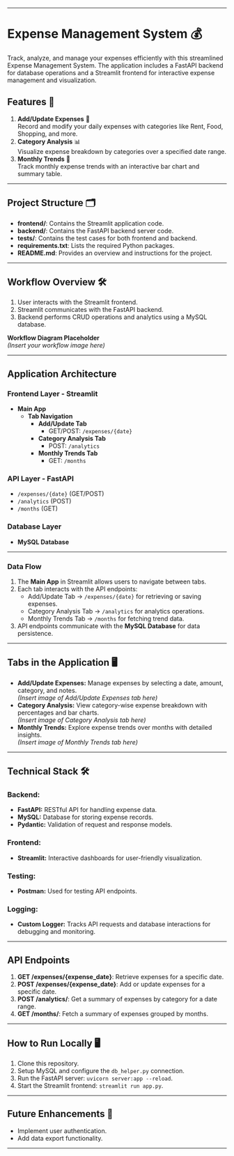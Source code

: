 
---

# Expense Management System 💰  

Track, analyze, and manage your expenses efficiently with this streamlined Expense Management System. The application includes a FastAPI backend for database operations and a Streamlit frontend for interactive expense management and visualization.  

## Features 🚀  
1. **Add/Update Expenses** 📝  
   Record and modify your daily expenses with categories like Rent, Food, Shopping, and more.  
2. **Category Analysis** 📊  
   Visualize expense breakdown by categories over a specified date range.  
3. **Monthly Trends** 📅  
   Track monthly expense trends with an interactive bar chart and summary table.  

---

## Project Structure 🗂️  
- **frontend/**: Contains the Streamlit application code.  
- **backend/**: Contains the FastAPI backend server code.  
- **tests/**: Contains the test cases for both frontend and backend.  
- **requirements.txt**: Lists the required Python packages.  
- **README.md**: Provides an overview and instructions for the project.  

---

## Workflow Overview 🛠️  
1. User interacts with the Streamlit frontend.  
2. Streamlit communicates with the FastAPI backend.  
3. Backend performs CRUD operations and analytics using a MySQL database.  

**Workflow Diagram Placeholder**  
*(Insert your workflow image here)*  

---

## Application Architecture  

### **Frontend Layer - Streamlit**  
- **Main App**  
  - **Tab Navigation**  
    - **Add/Update Tab**  
      - GET/POST: `/expenses/{date}`  
    - **Category Analysis Tab**  
      - POST: `/analytics`  
    - **Monthly Trends Tab**  
      - GET: `/months`  

### **API Layer - FastAPI**  
- `/expenses/{date}` (GET/POST)  
- `/analytics` (POST)  
- `/months` (GET)  

### **Database Layer**  
- **MySQL Database**  

---

### **Data Flow**  
1. The **Main App** in Streamlit allows users to navigate between tabs.  
2. Each tab interacts with the API endpoints:  
   - Add/Update Tab → `/expenses/{date}` for retrieving or saving expenses.  
   - Category Analysis Tab → `/analytics` for analytics operations.  
   - Monthly Trends Tab → `/months` for fetching trend data.  
3. API endpoints communicate with the **MySQL Database** for data persistence.  

---


## Tabs in the Application 🖥️  
- **Add/Update Expenses:** Manage expenses by selecting a date, amount, category, and notes.  
  *(Insert image of Add/Update Expenses tab here)*  
- **Category Analysis:** View category-wise expense breakdown with percentages and bar charts.  
  *(Insert image of Category Analysis tab here)*  
- **Monthly Trends:** Explore expense trends over months with detailed insights.  
  *(Insert image of Monthly Trends tab here)*  

---

## Technical Stack 🛠️  

### Backend:  
- **FastAPI:** RESTful API for handling expense data.  
- **MySQL:** Database for storing expense records.  
- **Pydantic:** Validation of request and response models.  

### Frontend:  
- **Streamlit:** Interactive dashboards for user-friendly visualization.  

### Testing:  
- **Postman:** Used for testing API endpoints.  

### Logging:  
- **Custom Logger:** Tracks API requests and database interactions for debugging and monitoring.  

---

## API Endpoints  
1. **GET /expenses/{expense_date}**: Retrieve expenses for a specific date.  
2. **POST /expenses/{expense_date}**: Add or update expenses for a specific date.  
3. **POST /analytics/**: Get a summary of expenses by category for a date range.  
4. **GET /months/**: Fetch a summary of expenses grouped by months.  

---

## How to Run Locally 🖥️  
1. Clone this repository.  
2. Setup MySQL and configure the `db_helper.py` connection.  
3. Run the FastAPI server: `uvicorn server:app --reload`.  
4. Start the Streamlit frontend: `streamlit run app.py`.  

---

## Future Enhancements 🌟  
- Implement user authentication.  
- Add data export functionality.  

---
